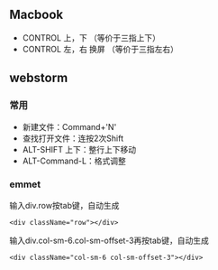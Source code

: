 

## Macbook

* CONTROL 上，下      （等价于三指上下）
* CONTROL 左，右 换屏 （等价于三指左右）



## webstorm

### 常用

* 新建文件：Command+'N'
* 查找打开文件：连按2次Shift
* ALT-SHIFT 上下：整行上下移动
* ALT-Command-L：格式调整


### emmet

输入div.row按tab键，自动生成

~~~
<div className="row"></div>
~~~

输入div.col-sm-6.col-sm-offset-3再按tab键，自动生成
~~~
<div className="col-sm-6 col-sm-offset-3"></div>
~~~
